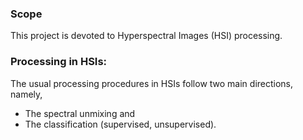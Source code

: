 ### Scope

This project is devoted to Hyperspectral Images (HSI) processing.

### Processing in HSIs: 

The usual processing procedures in HSIs follow two main directions, namely, 
* The spectral unmixing and 
* The classification (supervised, unsupervised).

